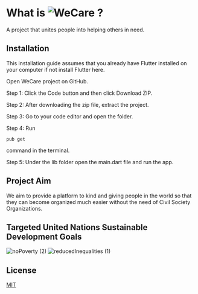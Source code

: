 # What is ![WeCare](https://user-images.githubusercontent.com/92223021/229888486-ad12b8f9-bd26-42c5-b37f-a904475cc68a.png) ?


A project that unites people into helping others in need.

## Installation

This installation guide assumes that you already have Flutter installed on your computer if not install Flutter here.

Open WeCare project on GitHub.

Step 1: Click the Code button and then click Download ZIP.

Step 2: After downloading the zip file, extract the project.

Step 3: Go to your code editor and open the folder.

Step 4: Run 
```
pub get
``` 
command in the terminal.

Step 5: Under the lib folder open the main.dart file and run the app.

## Project Aim

We aim to provide a platform to kind and giving people in the world so that they can become organized much easier without the need of Civil Society Organizations.

## Targeted United Nations Sustainable Development Goals
![noPoverty (2)](https://user-images.githubusercontent.com/92223021/229887758-f51241f9-5bd0-448d-807f-ae7600604ab3.png) ![reducedInequalities (1)](https://user-images.githubusercontent.com/92223021/229887905-48a1656d-2ad3-4e81-950d-2e19b354b0f6.png)
## License
[MIT](https://choosealicense.com/licenses/mit/)
